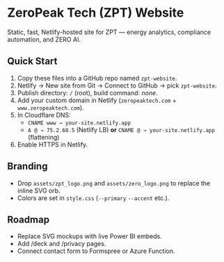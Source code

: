 # ZeroPeak Tech (ZPT) Website

Static, fast, Netlify-hosted site for ZPT — energy analytics, compliance automation, and ZERO AI.

## Quick Start
1) Copy these files into a GitHub repo named `zpt-website`.
2) Netlify → New site from Git → Connect to GitHub → pick `zpt-website`.
3) Publish directory: `/` (root), build command: *none*.
4) Add your custom domain in Netlify (`zeropeaktech.com` + `www.zeropeaktech.com`).
5) In Cloudflare DNS:
   - `CNAME www → your-site.netlify.app`
   - `A @ → 75.2.60.5` (Netlify LB) **or** `CNAME @ → your-site.netlify.app` (flattening)
6) Enable HTTPS in Netlify.

## Branding
- Drop `assets/zpt_logo.png` and `assets/zero_logo.png` to replace the inline SVG orb.
- Colors are set in `style.css` (`--primary` `--accent` etc.).

## Roadmap
- Replace SVG mockups with live Power BI embeds.
- Add /deck and /privacy pages.
- Connect contact form to Formspree or Azure Function.
